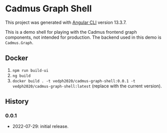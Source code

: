 # Cadmus Graph Shell

This project was generated with [Angular CLI](https://github.com/angular/angular-cli) version 13.3.7.

This is a demo shell for playing with the Cadmus frontend graph components, not intended for production. The backend used in this demo is `Cadmus.Graph`.

## Docker

1. `npm run build-ui`
2. `ng build`
3. `docker build . -t vedph2020/cadmus-graph-shell:0.0.1 -t vedph2020/cadmus-graph-shell:latest` (replace with the current version).

## History

### 0.0.1

- 2022-07-29: initial release.
